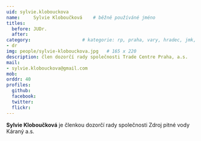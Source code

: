 ```yaml
---
uid: sylvie.klobouckova
name:     Sylvie Kloboučková  	# běžně používáné jméno
titles:
  before: JUDr.
  after: 
category:                 	# kategorie: rp, praha, vary, hradec, jmk, senat
- dr
img: people/sylvie-klobouckova.jpg   # 165 x 220
description: člen dozorčí rady společnosti Trade Centre Praha, a.s.  	# kratký popis, max 160 znaků
mail:
- sylvie.klobouckova@gmail.com
mob:
orddr: 40
profiles:
  github:       
  facebook:    
  twitter: 		  
  flickr:		  
---
```


**Sylvie Kloboučková** je členkou dozorčí rady společnosti Zdroj pitné vody Káraný a.s.
